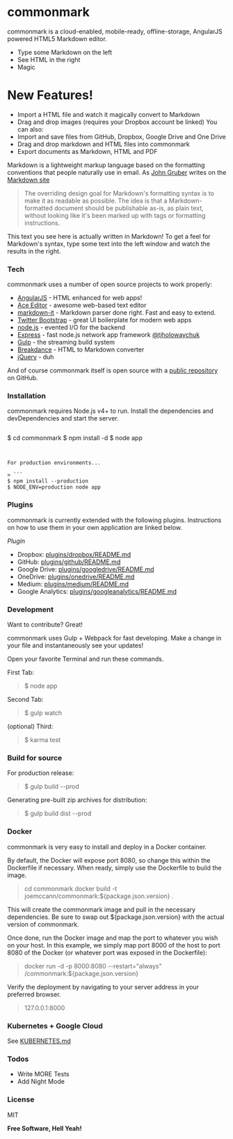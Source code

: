 # commonmark

commonmark is a cloud-enabled, mobile-ready, offline-storage, AngularJS powered HTML5
Markdown editor.
* Type some Markdown on the left
* See HTML in the right
* Magic

# New Features!
* Import a HTML file and watch it magically convert to Markdown
* Drag and drop images (requires your Dropbox account be linked)
You can also:
* Import and save files from GitHub, Dropbox, Google Drive and One Drive
* Drag and drop markdown and HTML files into commonmark
* Export documents as Markdown, HTML and PDF

Markdown is a lightweight markup language based on the formatting conventions that
people naturally use in email. As [John Gruber] writes on the [Markdown site]
>The overriding design goal for Markdown's formatting syntax is to make it as readable as possible. The idea is that a Markdown-formatted document should be publishable as-is, as plain text, without looking like it's been marked up with tags or formatting instructions.

This text you see here is actually written in Markdown! To get a feel for Markdown's
syntax, type some text into the left window and watch the results in the right.

### Tech

commonmark uses a number of open source projects to work properly:
* [AngularJS] - HTML enhanced for web apps!
* [Ace Editor] - awesome web-based text editor
* [markdown-it] - Markdown parser done right. Fast and easy to extend.
* [Twitter Bootstrap] - great UI boilerplate for modern web apps
* [node.js] - evented I/O for the backend
* [Express] - fast node.js network app framework [@tjholowaychuk]
* [Gulp] - the streaming build system
* [Breakdance] - HTML to Markdown converter
* [jQuery] - duh

And of course commonmark itself is open source with a [public repository] on GitHub.

### Installation
commonmark requires Node.js v4+ to run.
Install the dependencies and devDependencies and start the server.

> ```
$ cd commonmark 
$ npm install -d 
$ node app 
```


For production environments...

> ```
$ npm install --production 
$ NODE_ENV=production node app
```

### Plugins
commonmark is currently extended with the following plugins. Instructions on how to use them in your own application are linked below.

_Plugin_ 
* Dropbox: [plugins/dropbox/README.md](https://github.com/joemccann/commonmark/tree/master/plugins/dropbox/README.md)
* GitHub: [plugins/github/README.md](https://github.com/joemccann/commonmark/tree/master/plugins/github/README.md)
* Google Drive: [plugins/googledrive/README.md](https://github.com/joemccann/commonmark/tree/master/plugins/googledrive/README.md)
* OneDrive: [plugins/onedrive/README.md](https://github.com/joemccann/commonmark/tree/master/plugins/onedrive/README.md)
* Medium: [plugins/medium/README.md](https://github.com/joemccann/commonmark/tree/master/plugins/medium/README.md)
* Google Analytics: [plugins/googleanalytics/README.md](https://github.com/RahulHP/commonmark/blob/master/plugins/googleanalytics/README.md)

### Development

Want to contribute? Great!


commonmark uses Gulp + Webpack for fast developing. Make a change in your file and instantaneously see your updates!


Open your favorite Terminal and run these commands.


First Tab:
> $ node app


Second Tab:
> $ gulp watch


(optional) Third:
> $ karma test


### Build for source

For production release:
> $ gulp build --prod


Generating pre-built zip archives for distribution:
>$ gulp build dist --prod

### Docker

commonmark is very easy to install and deploy in a Docker container.


By default, the Docker will expose port 8080, so change this within the Dockerfile if necessary. When ready, simply use the Dockerfile to build the image.
> cd commonmark
docker build -t joemccann/commonmark:${package.json.version} .


This will create the commonmark image and pull in the necessary dependencies. Be sure to swap out ${package.json.version} with the actual version of commonmark.

Once done, run the Docker image and map the port to whatever you wish on your host. In
this example, we simply map port 8000 of the host to port 8080 of the Docker (or whatever port was exposed in the Dockerfile):

> docker run -d -p 8000:8080 --restart="always"
> <youruser>/commonmark:${package.json.version}


Verify the deployment by navigating to your server address in your preferred browser.
> 127.0.0.1:8000

### Kubernetes + Google Cloud
See [KUBERNETES.md](https://github.com/joemccann/commonmark/blob/master/KUBERNETES.md)

### Todos
* Write MORE Tests
* Add Night Mode

### License
MIT

**Free Software, Hell Yeah!**

[John Gruber]:https://daringfireball.net/
[Markdown site]:https://daringfireball.net/projects/markdown/
[AngularJS]:https://angularjs.org/
[Ace Editor]:http://ace.ajax.org/
[markdown-it]:https://github.com/markdown-it/markdown-it
[Twitter Bootstrap]:https://twitter.github.com/bootstrap/
[node.js]:https://nodejs.org/en/
[Express]:http://expressjs.com/
[@tjholowaychuk]:https://twitter.com/tjholowaychuk
[Gulp]:https://gulpjs.com/
[Breakdance]:https://breakdance.github.io/breakdance/
[jQuery]:https://jquery.com/
[public repository]:https://github.com/joemccann/commonmark